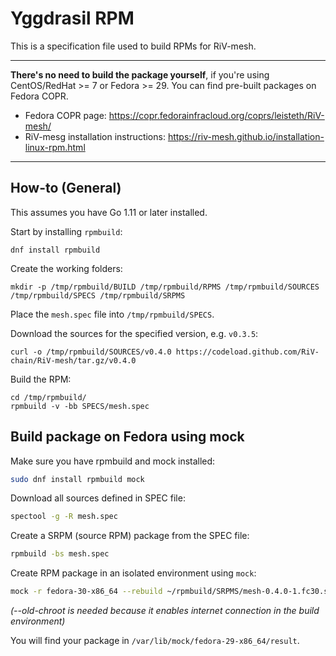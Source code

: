 # Yggdrasil RPM

This is a specification file used to build RPMs for RiV-mesh.


---
**There's no need to build the package yourself**, if you're using CentOS/RedHat >= 7 or Fedora >= 29. You can find pre-built packages on Fedora COPR.

* Fedora COPR page: https://copr.fedorainfracloud.org/coprs/leisteth/RiV-mesh/
* RiV-mesg installation instructions: https://riv-mesh.github.io/installation-linux-rpm.html

---


## How-to (General)

This assumes you have Go 1.11 or later installed.

Start by installing `rpmbuild`:
```
dnf install rpmbuild
```

Create the working folders:
```
mkdir -p /tmp/rpmbuild/BUILD /tmp/rpmbuild/RPMS /tmp/rpmbuild/SOURCES /tmp/rpmbuild/SPECS /tmp/rpmbuild/SRPMS
```

Place the `mesh.spec` file into `/tmp/rpmbuild/SPECS`.

Download the sources for the specified version, e.g. `v0.3.5`:
```
curl -o /tmp/rpmbuild/SOURCES/v0.4.0 https://codeload.github.com/RiV-chain/RiV-mesh/tar.gz/v0.4.0
```

Build the RPM:
```
cd /tmp/rpmbuild/
rpmbuild -v -bb SPECS/mesh.spec
```



## Build package on Fedora using mock

Make sure you have rpmbuild and mock installed:

```bash
sudo dnf install rpmbuild mock
```

Download all sources defined in SPEC file:

```bash
spectool -g -R mesh.spec
```

Create a SRPM (source RPM) package from the SPEC file:

```bash
rpmbuild -bs mesh.spec
```

Create RPM package in an isolated environment using `mock`:

```bash
mock -r fedora-30-x86_64 --rebuild ~/rpmbuild/SRPMS/mesh-0.4.0-1.fc30.src.rpm --old-chroot
```

*(--old-chroot is needed because it enables internet connection in the build environment)*

You will find your package in `/var/lib/mock/fedora-29-x86_64/result`.
